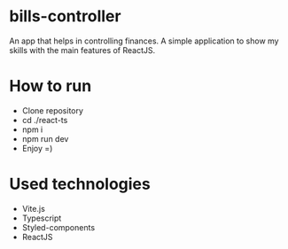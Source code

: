 # bills-controller
An app that helps in controlling finances. A simple application to show my skills with the main features of ReactJS.

# How to run
- Clone repository
- cd ./react-ts
- npm i
- npm run dev
- Enjoy =)

# Used technologies
- Vite.js
- Typescript
- Styled-components
- ReactJS
